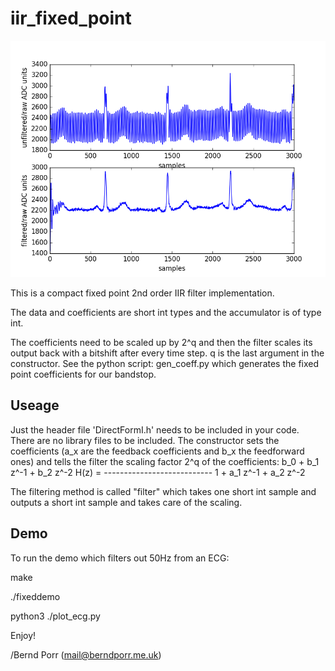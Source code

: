 # iir_fixed_point

![alt tag](iir_demo_plot.png)

This is a compact fixed point 2nd order IIR filter implementation.

The data and coefficients are short int types and the accumulator
is of type int.

The coefficients need to be scaled up by 2^q and then the filter
scales its output back with a bitshift after every time step. q is the
last argument in the constructor. See the python script:
gen_coeff.py which generates the fixed point coefficients for our
bandstop.

## Useage

Just the header file 'DirectFormI.h' needs to be included in
your code. There are no library files to be included. The constructor
sets the coefficients (a_x are the feedback coefficients and b_x the
feedforward ones) and tells the filter the scaling factor 2^q of the
coefficients:
        b_0 + b_1 z^-1 + b_2 z^-2
H(z) = ---------------------------
        1 + a_1 z^-1 + a_2 z^-2

The filtering method is called "filter" which takes one
short int sample and outputs a short int sample and takes care
of the scaling.

## Demo

To run the demo which filters out 50Hz from an ECG:

make

./fixeddemo

python3 ./plot_ecg.py

Enjoy!

/Bernd Porr (mail@berndporr.me.uk)
